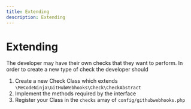 ```yaml
---
title: Extending
description: Extending
---
```

# Extending
The developer may have their own checks that they want to perform.  In order to create a new type of check the developer should

1. Create a new Check Class which extends `\MeCodeNinja\GitHubWebhooks\Check\CheckAbstract`
2. Implement the methods required by the interface
3. Register your Class in the `checks` array of `config/githubwebhooks.php`
